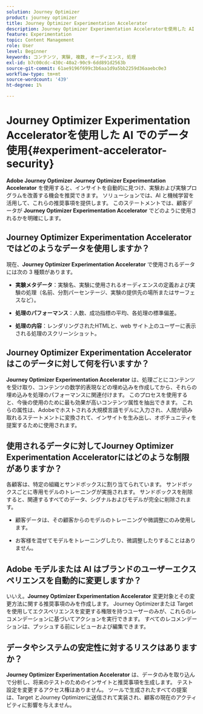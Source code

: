 ```yaml
---
solution: Journey Optimizer
product: journey optimizer
title: Journey Optimizer Experimentation Accelerator
description: Journey Optimizer Experimentation Acceleratorを使用した AI でのデータ使用
feature: Experimentation
topic: Content Management
role: User
level: Beginner
keywords: コンテンツ, 実験, 複数, オーディエンス, 処理
exl-id: b7c00cdc-430c-40a2-90c9-6dd891d2563b
source-git-commit: 61ae9196f699c3b6aa1d9a5bb2259d36aaebc0e3
workflow-type: tm+mt
source-wordcount: '439'
ht-degree: 1%

---
```


# Journey Optimizer Experimentation Acceleratorを使用した AI でのデータ使用{#experiment-accelerator-security}

**Adobe Journey Optimizer Journey Optimizer Experimentation Accelerator** を使用すると、インサイトを自動的に見つけ、実験および実験プログラムを改善する機会を推奨できます。 ソリューションでは、AI と機械学習を活用して、これらの推奨事項を提供します。 このステートメントでは、顧客データが **Journey Optimizer Experimentation Accelerator** でどのように使用されるかを明確にします。

## Journey Optimizer Experimentation Acceleratorではどのようなデータを使用しますか？

現在、**Journey Optimizer Experimentation Accelerator** で使用されるデータには次の 3 種類があります。

* **実験メタデータ**：実験名、実験に使用されるオーディエンスの定義および実験の処理（名前、分割パーセンテージ、実験の提供先の場所またはサーフェスなど）。

* **処理のパフォーマンス**：人数、成功指標の平均、各処理の標準偏差。

* **処理の内容**：レンダリングされたHTMLと、web サイト上のユーザーに表示される処理のスクリーンショット。

## Journey Optimizer Experimentation Acceleratorはこのデータに対して何を行いますか？

**Journey Optimizer Experimentation Accelerator** は、処理ごとにコンテンツを受け取り、コンテンツの数学的表現などの埋め込みを作成してから、それらの埋め込みを処理のパフォーマンスに関連付けます。 このプロセスを使用すると、今後の使用のために最も効果が高いコンテンツ属性を抽出できます。 これらの属性は、Adobeでホストされる大規模言語モデルに入力され、人間が読み取れるステートメントに変換されて、インサイトを生み出し、オポチュニティを提案するために使用されます。

## 使用されるデータに対してJourney Optimizer Experimentation Acceleratorにはどのような制限がありますか？

各顧客は、特定の組織とサンドボックスに割り当てられています。 サンドボックスごとに専用モデルのトレーニングが実施されます。 サンドボックスを削除すると、関連するすべてのデータ、シグナルおよびモデルが完全に削除されます。

* 顧客データは、その顧客からのモデルのトレーニングや微調整にのみ使用します。

* お客様を混ぜてモデルをトレーニングしたり、微調整したりすることはありません。

## Adobe モデルまたは AI はブランドのユーザーエクスペリエンスを自動的に変更しますか？

いいえ。**Journey Optimizer Experimentation Accelerator** 変更対象とその変更方法に関する推奨事項のみを作成します。 Journey Optimizerまたは Target を使用してエクスペリエンスを変更する権限を持つユーザーのみが、これらのレコメンデーションに基づいてアクションを実行できます。 すべてのレコメンデーションは、プッシュする前にレビューおよび編集できます。

## データやシステムの安定性に対するリスクはありますか？

**Journey Optimizer Experimentation Accelerator** は、データのみを取り込んで分析し、将来のテストのためのインサイトと推奨事項を生成します。 テスト設定を変更するアクセス権はありません。 ツールで生成されたすべての提案は、Target とJourney Optimizerに送信されて実装され、顧客の現在のアクティビティに影響を与えません。
